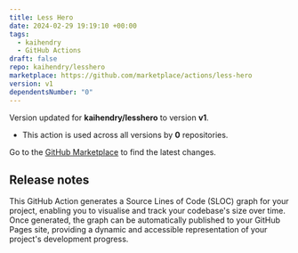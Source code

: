 ```yaml
---
title: Less Hero
date: 2024-02-29 19:19:10 +00:00
tags:
  - kaihendry
  - GitHub Actions
draft: false
repo: kaihendry/lesshero
marketplace: https://github.com/marketplace/actions/less-hero
version: v1
dependentsNumber: "0"
---
```



Version updated for **kaihendry/lesshero** to version **v1**.
- This action is used across all versions by **0** repositories.

Go to the [GitHub Marketplace](https://github.com/marketplace/actions/less-hero) to find the latest changes.

## Release notes

This GitHub Action generates a Source Lines of Code (SLOC) graph for your project, enabling you to visualise and track your codebase's size over time. Once generated, the graph can be automatically published to your GitHub Pages site, providing a dynamic and accessible representation of your project's development progress.
